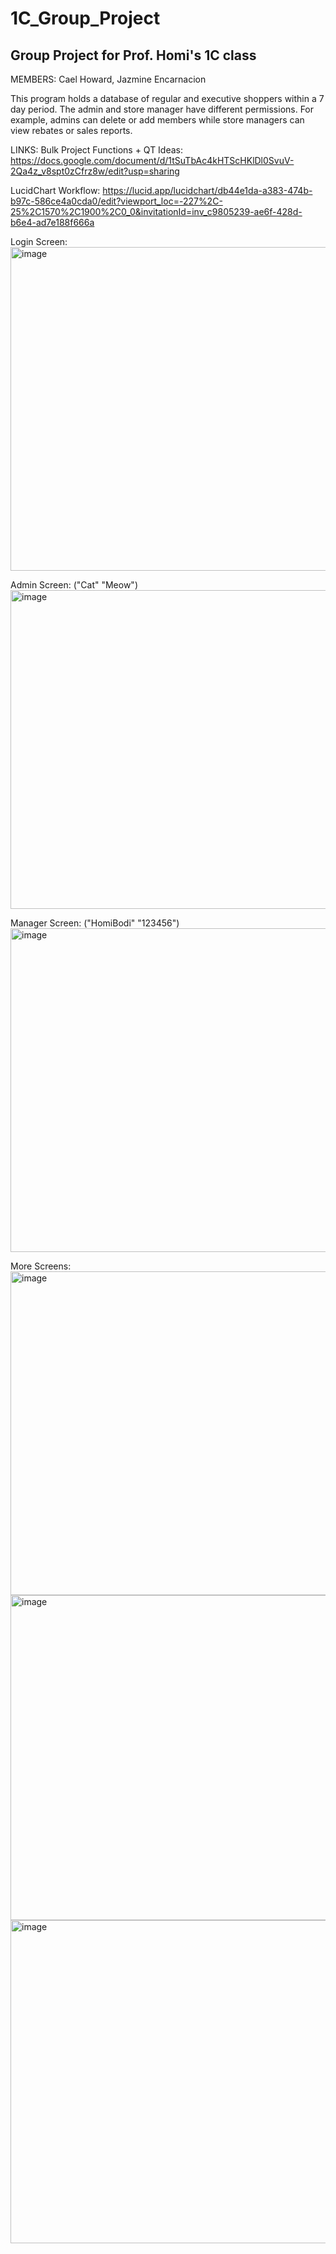 # 1C_Group_Project
Group Project for Prof. Homi's 1C class
---------------------------------------
MEMBERS: 
Cael Howard, Jazmine Encarnacion

This program holds a database of regular and executive shoppers within a 7 day period.
The admin and store manager have different permissions.
For example, admins can delete or add members while store managers can view rebates or sales reports.

LINKS:
Bulk Project Functions + QT Ideas:
https://docs.google.com/document/d/1tSuTbAc4kHTScHKlDl0SvuV-2Qa4z_v8spt0zCfrz8w/edit?usp=sharing

LucidChart Workflow:
https://lucid.app/lucidchart/db44e1da-a383-474b-b97c-586ce4a0cda0/edit?viewport_loc=-227%2C-25%2C1570%2C1900%2C0_0&invitationId=inv_c9805239-ae6f-428d-b6e4-ad7e188f666a

Login Screen:
<img width="518" alt="image" src="https://github.com/idkcustardpie/1C_BulkProject/assets/132321548/4140487d-4b31-4d32-b7c3-111b05de1587">

Admin Screen: ("Cat" "Meow")
<img width="510" alt="image" src="https://github.com/idkcustardpie/1C_BulkProject/assets/132321548/95ac6feb-112a-42b3-ac4d-9383be33fbe9">

Manager Screen: ("HomiBodi" "123456")
<img width="518" alt="image" src="https://github.com/idkcustardpie/1C_BulkProject/assets/132321548/5ba8ffe1-043c-4ce6-a7f3-9baaf3d799d2">

More Screens:
<img width="518" alt="image" src="https://github.com/idkcustardpie/1C_BulkProject/assets/132321548/71d93ccd-bef0-4ce1-be55-b66f3ec8ddb9">
<img width="520" alt="image" src="https://github.com/idkcustardpie/1C_BulkProject/assets/132321548/5dffdb56-7913-42d9-a9fd-41d4d37ed8f0">
<img width="517" alt="image" src="https://github.com/idkcustardpie/1C_BulkProject/assets/132321548/545f45bd-c249-4096-937b-d6e96adf85d0">


